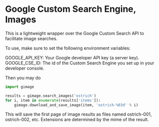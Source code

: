 # Google Custom Search Engine, Images
This is a lightweight wrapper over the Google Custom Search API to facilitate
image searches.

To use, make sure to set the following environment variables:

GOOGLE\_API\_KEY: Your Google developer API key (a server key).
GOOGLE\_CSE\_ID:  The id of the Custom Search Engine you set up in your developer
                console.

Then you may do

```python
import gimage

results = gimage.search_images('ostrich')
for i, item in enumerate(results['items']):
    gimage.download_and_save_image(item, 'ostrich-%03d' % i)
```

This will save the first page of image results as files named ostrich-001,
ostrich-002, etc. Extensions are determined by the mime of the result.
